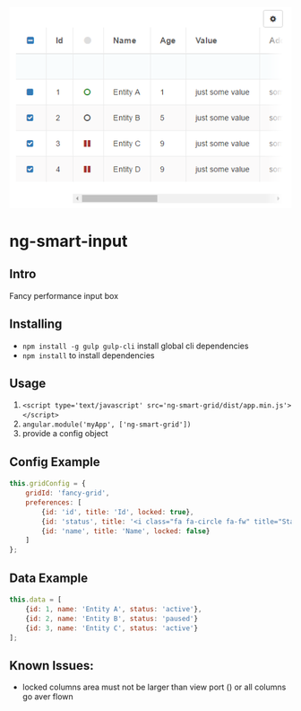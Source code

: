 ![Alt text](/sample.png?raw=true)
# ng-smart-input
## Intro
Fancy performance input box


## Installing
* `npm install -g gulp gulp-cli` install global cli dependencies
* `npm install` to install dependencies

## Usage
1. `<script type='text/javascript' src='ng-smart-grid/dist/app.min.js'></script>`
2. `angular.module('myApp', ['ng-smart-grid'])`
3. provide a config object

## Config Example
```javascript
this.gridConfig = {
	gridId: 'fancy-grid',
	preferences: [
		{id: 'id', title: 'Id', locked: true},
        {id: 'status', title: '<i class="fa fa-circle fa-fw" title="Status"></i>', displayFn: getStatusClass, locked: false},
        {id: 'name', title: 'Name', locked: false}
	]
};
```

## Data Example
```javascript
this.data = [
	{id: 1, name: 'Entity A', status: 'active'},
	{id: 2, name: 'Entity B', status: 'paused'}
	{id: 3, name: 'Entity C', status: 'active'}
];
```

## Known Issues:
* locked columns area must not be larger than view port () or all columns go aver flown
